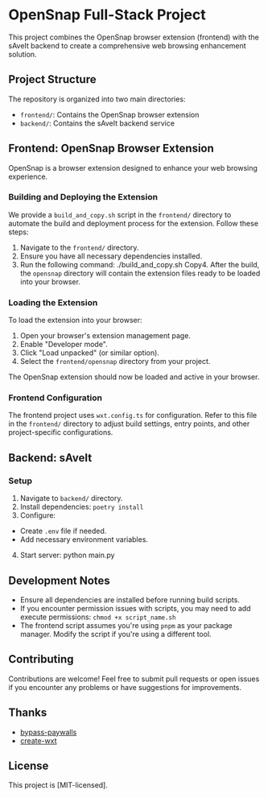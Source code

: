 # OpenSnap Full-Stack Project

This project combines the OpenSnap browser extension (frontend) with the sAveIt backend to create a comprehensive web browsing enhancement solution.

## Project Structure

The repository is organized into two main directories:

- `frontend/`: Contains the OpenSnap browser extension
- `backend/`: Contains the sAveIt backend service

## Frontend: OpenSnap Browser Extension

OpenSnap is a browser extension designed to enhance your web browsing experience.

### Building and Deploying the Extension

We provide a `build_and_copy.sh` script in the `frontend/` directory to automate the build and deployment process for the extension. Follow these steps:

1. Navigate to the `frontend/` directory.
2. Ensure you have all necessary dependencies installed.
3. Run the following command:
./build_and_copy.sh
Copy4. After the build, the `opensnap` directory will contain the extension files ready to be loaded into your browser.

### Loading the Extension

To load the extension into your browser:

1. Open your browser's extension management page.
2. Enable "Developer mode".
3. Click "Load unpacked" (or similar option).
4. Select the `frontend/opensnap` directory from your project.

The OpenSnap extension should now be loaded and active in your browser.

### Frontend Configuration

The frontend project uses `wxt.config.ts` for configuration. Refer to this file in the `frontend/` directory to adjust build settings, entry points, and other project-specific configurations.

## Backend: sAveIt

### Setup

1. Navigate to `backend/` directory.
2. Install dependencies:
`poetry install`
3. Configure:
- Create `.env` file if needed.
- Add necessary environment variables.

4. Start server:
python main.py

## Development Notes

- Ensure all dependencies are installed before running build scripts.
- If you encounter permission issues with scripts, you may need to add execute permissions: `chmod +x script_name.sh`
- The frontend script assumes you're using `pnpm` as your package manager. Modify the script if you're using a different tool.

## Contributing

Contributions are welcome! Feel free to submit pull requests or open issues if you encounter any problems or have suggestions for improvements.

## Thanks

- [bypass-paywalls](https://github.com/bpc-clone/bypass-paywalls-chrome-clean)
- [create-wxt](https://github.com/wxt-dev/create-wxt)

## License

This project is [MIT-licensed].
